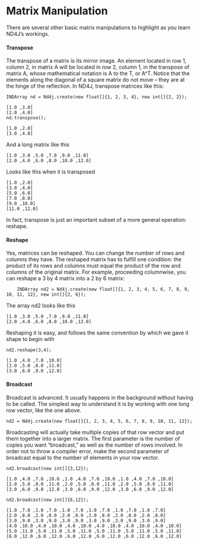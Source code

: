 # Matrix Manipulation

There are several other basic matrix manipulations to highlight as you learn ND4J’s workings.

#### Transpose <a id="transpose"></a>

The transpose of a matrix is its mirror image. An element located in row 1, column 2, in matrix A will be located in row 2, column 1, in the transpose of matrix A, whose mathematical notation is A to the T, or A^T. Notice that the elements along the diagonal of a square matrix do not move – they are at the hinge of the reflection. In ND4J, transpose matrices like this:

```text
INDArray nd = Nd4j.create(new float[]{1, 2, 3, 4}, new int[]{2, 2});

[1.0 ,3.0]
[2.0 ,4.0]                                                                                                                      
nd.transpose();

[1.0 ,2.0]
[3.0 ,4.0]
```

And a long matrix like this

```text
[1.0 ,3.0 ,5.0 ,7.0 ,9.0 ,11.0]
[2.0 ,4.0 ,6.0 ,8.0 ,10.0 ,12.0]
```

Looks like this when it is transposed

```text
[1.0 ,2.0]
[3.0 ,4.0]
[5.0 ,6.0]
[7.0 ,8.0]
[9.0 ,10.0]
[11.0 ,12.0]
```

In fact, transpose is just an important subset of a more general operation: reshape.

#### Reshape <a id="reshape"></a>

Yes, matrices can be reshaped. You can change the number of rows and columns they have. The reshaped matrix has to fulfill one condition: the product of its rows and columns must equal the product of the row and columns of the original matrix. For example, proceeding columnwise, you can reshape a 3 by 4 matrix into a 2 by 6 matrix:

```text
    INDArray nd2 = Nd4j.create(new float[]{1, 2, 3, 4, 5, 6, 7, 8, 9, 10, 11, 12}, new int[]{2, 6});
```

The array nd2 looks like this

```text
[1.0 ,3.0 ,5.0 ,7.0 ,9.0 ,11.0]
[2.0 ,4.0 ,6.0 ,8.0 ,10.0 ,12.0]
```

Reshaping it is easy, and follows the same convention by which we gave it shape to begin with

```text
nd2.reshape(3,4);

[1.0 ,4.0 ,7.0 ,10.0]
[2.0 ,5.0 ,8.0 ,11.0]
[3.0 ,6.0 ,9.0 ,12.0]
```

#### Broadcast <a id="broadcast"></a>

Broadcast is advanced. It usually happens in the background without having to be called. The simplest way to understand it is by working with one long row vector, like the one above.

```text
nd2 = Nd4j.create(new float[]{1, 2, 3, 4, 5, 6, 7, 8, 9, 10, 11, 12});
```

Broadcasting will actually take multiple copies of that row vector and put them together into a larger matrix. The first parameter is the number of copies you want “broadcast,” as well as the number of rows involved. In order not to throw a compiler error, make the second parameter of broadcast equal to the number of elements in your row vector.

```text
nd2.broadcast(new int[]{3,12});

[1.0 ,4.0 ,7.0 ,10.0 ,1.0 ,4.0 ,7.0 ,10.0 ,1.0 ,4.0 ,7.0 ,10.0]
[2.0 ,5.0 ,8.0 ,11.0 ,2.0 ,5.0 ,8.0 ,11.0 ,2.0 ,5.0 ,8.0 ,11.0]
[3.0 ,6.0 ,9.0 ,12.0 ,3.0 ,6.0 ,9.0 ,12.0 ,3.0 ,6.0 ,9.0 ,12.0]

nd2.broadcast(new int[]{6,12});

[1.0 ,7.0 ,1.0 ,7.0 ,1.0 ,7.0 ,1.0 ,7.0 ,1.0 ,7.0 ,1.0 ,7.0]
[2.0 ,8.0 ,2.0 ,8.0 ,2.0 ,8.0 ,2.0 ,8.0 ,2.0 ,8.0 ,2.0 ,8.0]
[3.0 ,9.0 ,3.0 ,9.0 ,3.0 ,9.0 ,3.0 ,9.0 ,3.0 ,9.0 ,3.0 ,9.0]
[4.0 ,10.0 ,4.0 ,10.0 ,4.0 ,10.0 ,4.0 ,10.0 ,4.0 ,10.0 ,4.0 ,10.0]
[5.0 ,11.0 ,5.0 ,11.0 ,5.0 ,11.0 ,5.0 ,11.0 ,5.0 ,11.0 ,5.0 ,11.0]
[6.0 ,12.0 ,6.0 ,12.0 ,6.0 ,12.0 ,6.0 ,12.0 ,6.0 ,12.0 ,6.0 ,12.0]
```

